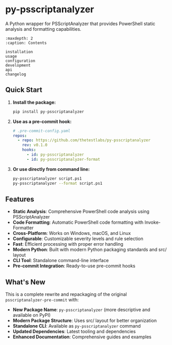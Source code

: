 # py-psscriptanalyzer

A Python wrapper for PSScriptAnalyzer that provides PowerShell static analysis and formatting capabilities.

```{toctree}
:maxdepth: 2
:caption: Contents

installation
usage
configuration
development
api
changelog
```

## Quick Start

1. **Install the package:**

   ```bash
   pip install py-psscriptanalyzer
   ```

2. **Use as a pre-commit hook:**

   ```yaml
   # .pre-commit-config.yaml
   repos:
     - repo: https://github.com/thetestlabs/py-psscriptanalyzer
       rev: v0.1.0
       hooks:
         - id: py-psscriptanalyzer
         - id: py-psscriptanalyzer-format
   ```

3. **Or use directly from command line:**

   ```bash
   py-psscriptanalyzer script.ps1
   py-psscriptanalyzer --format script.ps1
   ```

## Features

- **Static Analysis**: Comprehensive PowerShell code analysis using PSScriptAnalyzer
- **Code Formatting**: Automatic PowerShell code formatting with Invoke-Formatter
- **Cross-Platform**: Works on Windows, macOS, and Linux
- **Configurable**: Customizable severity levels and rule selection
- **Fast**: Efficient processing with proper error handling
- **Modern Python**: Built with modern Python packaging standards and src/ layout
- **CLI Tool**: Standalone command-line interface
- **Pre-commit Integration**: Ready-to-use pre-commit hooks

## What's New

This is a complete rewrite and repackaging of the original `psscriptanalyzer-pre-commit` with:

- **New Package Name**: `py-psscriptanalyzer` (more descriptive and available on PyPI)
- **Modern Package Structure**: Uses src/ layout for better organization
- **Standalone CLI**: Available as `py-psscriptanalyzer` command
- **Updated Dependencies**: Latest tooling and dependencies
- **Enhanced Documentation**: Comprehensive guides and examples
